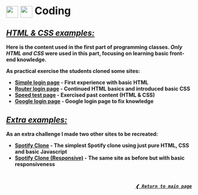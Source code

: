<h1>
  <img height="32px" align="center" src="https://cdn.jsdelivr.net/gh/devicons/devicon/icons/html5/html5-original.svg"/>
  <img height="32px" align="center" src="https://cdn.jsdelivr.net/gh/devicons/devicon/icons/css3/css3-original.svg"/>
  <b>Coding<b>
</h1>

## [**_HTML & CSS examples:_**](#html--css-examples)

Here is the content used in the **first part** of programming classes.
**_Only HTML and CSS_** were used in this part, focusing on learning basic
front-end knowledge.

As practical exercise the students cloned some sites:

- [**Simple login page**] - First experience with basic HTML
- [**Router login page**] - Continued HTML basics and introduced basic CSS
- [**Speed test page**] - Exercised past content (HTML & CSS)
- [**Google login page**] - Google login page to fix knowledge

## [**_Extra examples:_**](#extra-examples)

As an extra challenge I made two other sites to be recreated:

- [**Spotify Clone**] - The simplest Spotify clone using just pure HTML, CSS and
  basic Javascript
- [**Spotify Clone (Responsive)**] - The same site as before but with basic
  responsiveness

<br>

<div align="right">

[**_`❰ Return to main page`_**](https://github.com/dreisss/iespes)

<div>

[**simple login page**]: https://dreisss.github.io/iespes/coding/html&css/class01/login-page
[**router login page**]: https://dreisss.github.io/iespes/coding/html&css/class02/router-login
[**speed test page**]: https://dreisss.github.io/iespes/coding/html&css/class03/speed-page
[**google login page**]: https://dreisss.github.io/iespes/coding/html&css/class04/google-login
[**spotify clone**]: https://dreisss.github.io/iespes/coding/extra/spotify
[**spotify clone (responsive)**]: https://dreisss.github.io/iespes/coding/extra/spotify-responsive
